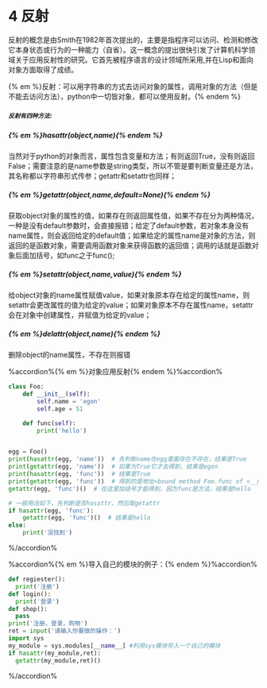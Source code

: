 # 4 反射

 反射的概念是由Smith在1982年首次提出的，主要是指程序可以访问、检测和修改它本身状态或行为的一种能力（自省）。这一概念的提出很快引发了计算机科学领域关于应用反射性的研究。它首先被程序语言的设计领域所采用,并在Lisp和面向对象方面取得了成绩。

{% em %}反射：可以用字符串的方式去访问对象的属性，调用对象的方法（但是不能去访问方法），python中一切皆对象，都可以使用反射。{% endem %}

##### `反射有四种方法`:

#####  {% em %}hasattr(object,name){% endem %}

当然对于python的对象而言，属性包含变量和方法；有则返回True，没有则返回False；需要注意的是name参数是string类型，所以不管是要判断变量还是方法，其名称都以字符串形式传参；getattr和setattr也同样；

##### {% em %}getattr(object,name,default=None){% endem %}

获取object对象的属性的值，如果存在则返回属性值，如果不存在分为两种情况，一种是没有default参数时，会直接报错；给定了default参数，若对象本身没有name属性，则会返回给定的default值；如果给定的属性name是对象的方法，则返回的是函数对象，需要调用函数对象来获得函数的返回值；调用的话就是函数对象后面加括号，如func之于func();

##### {% em %}setattr(object,name,value){% endem %}

给object对象的name属性赋值value，如果对象原本存在给定的属性name，则setattr会更改属性的值为给定的value；如果对象原本不存在属性name，setattr会在对象中创建属性，并赋值为给定的value；

##### {% em %}delattr(object,name){% endem %}

删除object的name属性，不存在则报错

%accordion%{% em %}对象应用反射{% endem %}%accordion%

```python
class Foo:
    def __init__(self):
        self.name = 'egon'
        self.age = 51

    def func(self):
        print('hello')


egg = Foo()
print(hasattr(egg, 'name'))  # 先判断name在egg里面存在不存在，结果是True
print(getattr(egg, 'name'))  # 如果为True它才去得到，结果是egon
print(hasattr(egg, 'func'))  # 结果是True
print(getattr(egg, 'func'))  # 得到的是地址<bound method Foo.func of <__main__.Foo object at 0x0000000001DDA2E8>>
getattr(egg, 'func')()  # 在这里加括号才能得到，因为func是方法，结果是hello

# 一般用法如下，先判断是否hasattr，然后取getattr
if hasattr(egg, 'func'):
    getattr(egg, 'func')()  # 结果是hello
else:
    print('没找到')
```

%/accordion%

%accordion%{% em %}导入自己的模块的例子：{% endem %}%accordion%

```python
def regiester():
  print('注册')
def login():
  print('登录')
def shop():
  pass
print('注册，登录，购物')
ret = input('请输入你要做的操作：')
import sys
my_module = sys.modules[__name__] #利用sys模块导入一个自己的模块
if hasattr(my_module,ret):
  getattr(my_module,ret)()
```

%/accordion%